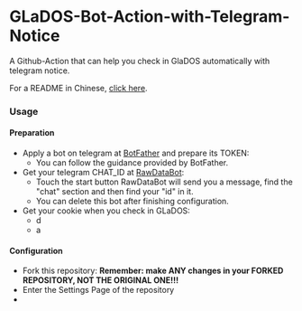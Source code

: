 # GLaDOS-Bot-Action-with-Telegram-Notice

 A Github-Action that can help you check in GlaDOS automatically with telegram notice.  
 
 For a README in Chinese, [click here](https://blog.fhyq-dhy.cloud/index.php/tg_bot/44.html).
 
### Usage
#### Preparation
 - Apply a bot on telegram at [BotFather](https://t.me/BotFather) and prepare its TOKEN:
    - You can follow the guidance provided by BotFather.
 - Get your telegram CHAT_ID at [RawDataBot](https://t.me/RawDataBot):
    - Touch the start button RawDataBot will send you a message, find the "chat" section and then find your "id" in it.
    - You can delete this bot after finishing configuration.
 - Get your cookie when you check in GLaDOS:
    - d
    - a
#### Configuration
 - Fork this repository:
  **Remember: make ANY changes in your FORKED REPOSITORY, NOT THE ORIGINAL ONE!!!**
 - Enter the Settings Page of the repository
 - 
